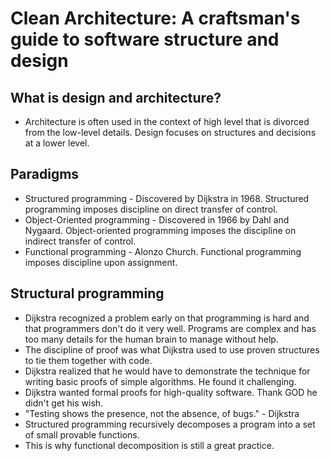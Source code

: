 # Clean Architecture: A craftsman's guide to software structure and design

## What is design and architecture?

- Architecture is often used in the context of high level that is divorced from
  the low-level details. Design focuses on structures and decisions at a lower level.

## Paradigms

- Structured programming - Discovered by Dijkstra in 1968.
  Structured programming imposes discipline on direct transfer of control.
- Object-Oriented programming - Discovered in 1966 by Dahl and Nygaard.
  Object-oriented programming imposes the discipline on indirect transfer of control.
- Functional programming - Alonzo Church.
  Functional programming imposes discipline upon assignment.

## Structural programming

- Dijkstra recognized a problem early on that programming is hard
  and that programmers don't do it very well.
  Programs are complex and has too many details for
  the human brain to manage without help.
- The discipline of proof was what Dijkstra used
  to use proven structures to tie them together with code.
- Dijkstra realized that he would have to demonstrate the
  technique for writing basic proofs of simple algorithms.
  He found it challenging.
- Dijkstra wanted formal proofs for high-quality software.
  Thank GOD he didn't get his wish.
- "Testing shows the presence, not the absence, of bugs." - Dijkstra
- Structured programming recursively decomposes a program
  into a set of small provable functions.
- This is why functional decomposition is still a great practice.

